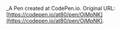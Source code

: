 # 
 _A Pen created at CodePen.io. Original URL: [https://codepen.io/at80/pen/OjMpNK](https://codepen.io/at80/pen/OjMpNK).

 